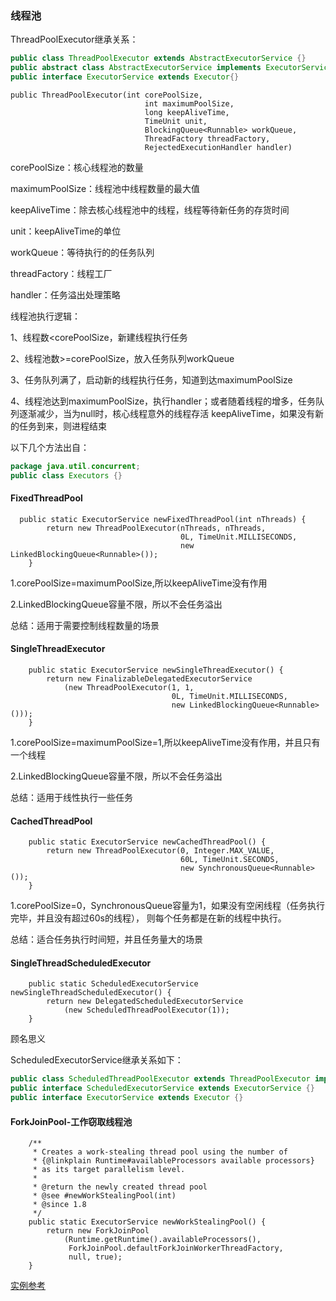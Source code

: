 ### 线程池
ThreadPoolExecutor继承关系：
```java
public class ThreadPoolExecutor extends AbstractExecutorService {}
public abstract class AbstractExecutorService implements ExecutorService {}
public interface ExecutorService extends Executor{}


```
```
public ThreadPoolExecutor(int corePoolSize,
                              int maximumPoolSize,
                              long keepAliveTime,
                              TimeUnit unit,
                              BlockingQueue<Runnable> workQueue,
                              ThreadFactory threadFactory,
                              RejectedExecutionHandler handler)
```
corePoolSize：核心线程池的数量

maximumPoolSize：线程池中线程数量的最大值

keepAliveTime：除去核心线程池中的线程，线程等待新任务的存货时间

unit：keepAliveTime的单位

workQueue：等待执行的的任务队列

threadFactory：线程工厂

handler：任务溢出处理策略

线程池执行逻辑：

1、线程数<corePoolSize，新建线程执行任务

2、线程池数>=corePoolSize，放入任务队列workQueue

3、任务队列满了，启动新的线程执行任务，知道到达maximumPoolSize

4、线程池达到maximumPoolSize，执行handler；或者随着线程的增多，任务队列逐渐减少，当为null时，核心线程意外的线程存活
keepAliveTime，如果没有新的任务到来，则进程结束

以下几个方法出自：
```java
package java.util.concurrent;
public class Executors {}
```
#### FixedThreadPool
```
  public static ExecutorService newFixedThreadPool(int nThreads) {
        return new ThreadPoolExecutor(nThreads, nThreads,
                                      0L, TimeUnit.MILLISECONDS,
                                      new LinkedBlockingQueue<Runnable>());
    }
```
1.corePoolSize=maximumPoolSize,所以keepAliveTime没有作用

2.LinkedBlockingQueue容量不限，所以不会任务溢出

总结：适用于需要控制线程数量的场景

#### SingleThreadExecutor
```
    public static ExecutorService newSingleThreadExecutor() {
        return new FinalizableDelegatedExecutorService
            (new ThreadPoolExecutor(1, 1,
                                    0L, TimeUnit.MILLISECONDS,
                                    new LinkedBlockingQueue<Runnable>()));
    }
```
1.corePoolSize=maximumPoolSize=1,所以keepAliveTime没有作用，并且只有一个线程

2.LinkedBlockingQueue容量不限，所以不会任务溢出

总结：适用于线性执行一些任务

#### CachedThreadPool
```
    public static ExecutorService newCachedThreadPool() {
        return new ThreadPoolExecutor(0, Integer.MAX_VALUE,
                                      60L, TimeUnit.SECONDS,
                                      new SynchronousQueue<Runnable>());
    }
```
1.corePoolSize=0，SynchronousQueue容量为1，如果没有空闲线程（任务执行完毕，并且没有超过60s的线程），
则每个任务都是在新的线程中执行。

总结：适合任务执行时间短，并且任务量大的场景

#### SingleThreadScheduledExecutor
```
    public static ScheduledExecutorService newSingleThreadScheduledExecutor() {
        return new DelegatedScheduledExecutorService
            (new ScheduledThreadPoolExecutor(1));
    }

```
顾名思义

ScheduledExecutorService继承关系如下：
```java
public class ScheduledThreadPoolExecutor extends ThreadPoolExecutor implements ScheduledExecutorService{} 
public interface ScheduledExecutorService extends ExecutorService {}
public interface ExecutorService extends Executor {}
```
#### ForkJoinPool-工作窃取线程池
```
    /**
     * Creates a work-stealing thread pool using the number of
     * {@linkplain Runtime#availableProcessors available processors}
     * as its target parallelism level.
     *
     * @return the newly created thread pool
     * @see #newWorkStealingPool(int)
     * @since 1.8
     */
    public static ExecutorService newWorkStealingPool() {
        return new ForkJoinPool
            (Runtime.getRuntime().availableProcessors(),
             ForkJoinPool.defaultForkJoinWorkerThreadFactory,
             null, true);
    }

```
[实例参考](../../kotlin/concurrency/scan_file/ForkJoinPool.md)
